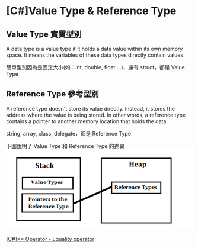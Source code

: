 # [C#]Value Type & Reference Type

## Value Type 實質型別

A data type is a value type if it holds a data value within its own memory space. It means the variables of these data types directly contain values.

簡單型別因為是固定大小(如：int, double, float ...)，還有 struct，都是 Value Type

## Reference Type 參考型別

A reference type doesn't store its value directly. Instead, it stores the address where the value is being stored. In other words, a reference type contains a pointer to another memory location that holds the data.

string, array, class, delegate，都是 Reference Type

下圖說明了 Value Type 和 Reference Type 的差異  
![Value Type & Reference Type](imgs/value_type_and_reference_type.png)

[[C#]== Operator - Equality operator](equality_operator.md)